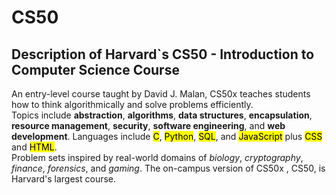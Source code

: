 # CS50

## Description of Harvard`s CS50 - Introduction to Computer Science Course

<p>An entry-level course taught by David J. Malan, CS50x teaches students how to think algorithmically and solve problems efficiently. </br> Topics include <strong>abstraction</strong>, <strong>algorithms</strong>, <strong>data structures</strong>, <strong>encapsulation</strong>, <strong>resource management</strong>, <strong>security</strong>, <strong>software engineering</strong>, and <strong>web development</strong>. Languages include <mark>C</mark>, <mark>Python</mark>, <mark>SQL</mark>, and <mark>JavaScript</mark> plus <mark>CSS</mark> and <mark>HTML</mark>. </br> Problem sets inspired by real-world domains of <em>biology</em>, <em>cryptography</em>, <em>finance</em>, <em>forensics</em>, and <em>gaming</em>. The on-campus version of CS50x , CS50, is Harvard's largest course. </p>
